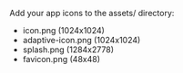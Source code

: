 Add your app icons to the assets/ directory:
- icon.png (1024x1024)
- adaptive-icon.png (1024x1024)
- splash.png (1284x2778)
- favicon.png (48x48)
